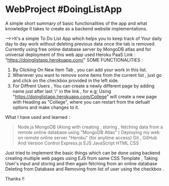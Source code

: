 # WebProject #DoingListApp
A simple short summary of basic functionalities of the app and what knowledge it takes to create as a backend website implementations.


-->>It's a simple To Do List App which helps you to keep track of Your daily day to day work without deleting previous data once the tab is removed.
Currently using free online database server by MongoDB atlas and for universal deployment of this web app used Heroku PaaS 
Link : "https://doinglistapp.herokuapp.com/"
      SOME FUNCTIONALITIES :
1. By Clicking On New Item Tab , you can add your work in this list.
2. Whenever you want to remove some items from the current list , just go and click on the checkbox provided in the left side.
3. For Diffrent Users , You can create a newly different page by adding name just after last '/' in the link ,
   for e.g; Using "https://doinglistapp.herokuapp.com/College" will create a new page with Heading as "College",
   where you can restart from the defualt options and make changes to it.
   
What I have used and learned :
> Node.js
> MongoDB (Along with creating , storing , fetching data from a remote online database using "MongoDB Atlas" )
> Deploying my web on remote online server "Heroku" (for anytime access)
> Git , GitHub And Version Control
> Express.js
> EJS
> JavaScript
> HTML 
> CSS

Just tried to implement the basic things which can be done using backend creating multiple web pages using EJS from same CSS Template , 
Taking User's input and storing and then again fetching from an online database
Deleting from Database and Removing from list of user using the checkbox .

Thanks !!
